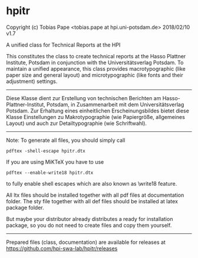 hpitr
=====
  Copyright (c) Tobias Pape <tobias.pape at hpi.uni-potsdam.de>
  2018/02/10 v1.7

  A unified class for Technical Reports at the HPI

This constitutes the  class to create technical reports at the
Hasso Plattner Institute, Potsdam in conjunction with the Universitätsverlag
Potsdam. To maintain a unified appearance, this class provides macrotypographic
(like paper size and general layout) and microtypographic (like fonts and their
adjustment) settings.

 ---

Diese Klasse dient zur Erstellung von technischen Berichten
am Hasso-Plattner-Institut, Potsdam, in Zusammenarbeit mit dem
Universitätsverlag Potsdam. Zur Erhaltung eines einheitlichen
Erscheinungsbildes bietet diese Klasse Einstellungen zu Makrotypographie (wie
Papiergröße, allgemeines Layout) und auch zur Detailtypographie (wie
Schriftwahl).


-------------------------------------------------------------------------------
Note: To generate all files, you should simply call

    pdftex -shell-escape hpitr.dtx

If you are using MiKTeX you have to use

    pdftex --enable-write18 hpitr.dtx

to fully enable shell escapes which are also known as \write18 feature.

All ltx files should be installed together with all pdf files at documentation
folder. The sty file together with all def files should be installed at latex
package folder.

But maybe your distributor already distributes a ready for installation
package, so you do not need to create files and copy them yourself.

-------------------------------------------------------------------------------

Prepared files (class, documentation) are available for releases at
<https://github.com/hpi-swa-lab/hpitr/releases>
